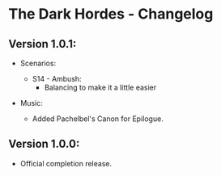The Dark Hordes - Changelog
===========================

Version 1.0.1:
------------------
* Scenarios:
  * S14 - Ambush:
    * Balancing to make it a little easier

* Music:
  * Added Pachelbel's Canon for Epilogue.


Version 1.0.0:
--------------
* Official completion release.

